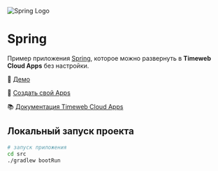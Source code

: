 ![Spring Logo](https://st.timeweb.com/cloud-static/apps-logo/spring.svg)

# Spring

Пример приложения [Spring](https://spring.io/), которое можно развернуть в **Timeweb Cloud Apps** без настройки.

:tada: [Демо]()

:rocket: [Создать свой Apps](https://timeweb.cloud/my/apps/create)

:books: [Документация Timeweb Cloud Apps](https://timeweb.cloud/docs/apps)

## <a name="dev"></a>Локальный запуск проекта

```bash
# запуск приложения
cd src
./gradlew bootRun
```
